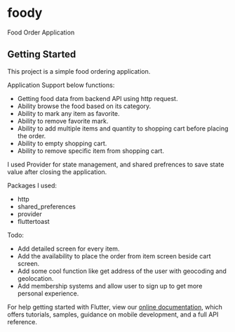 # foody

Food Order Application

## Getting Started

This project is a simple food ordering application.

Application Support below functions:
-	Getting food data from backend API using http request. 
-	Ability browse the food based on its category.
-	Ability to mark any item as favorite.
-	Ability to remove favorite mark.
-	Ability to add multiple items and quantity to shopping cart before placing the order.
-	Ability to empty shopping cart.
-	Ability to remove specific item from shopping cart.

I used Provider for state management, and shared prefrences to save state value after closing the application.

Packages I used:
- http
- shared_preferences
- provider
- fluttertoast

Todo:
- Add detailed screen for every item.
- Add the availability to place the order from item screen beside cart screen.
- Add some cool function like get address of the user with geocoding and geolocation.
- Add membership systems and allow user to sign up to get more personal experience.

For help getting started with Flutter, view our
[online documentation](https://flutter.dev/docs), which offers tutorials,
samples, guidance on mobile development, and a full API reference.

